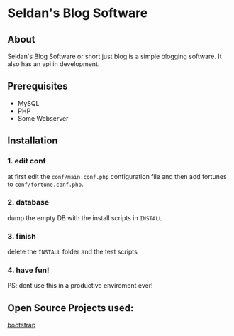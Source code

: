 Seldan's Blog Software
======================

## About ##

Seldan's Blog Software or short just blog is a simple blogging software.
It also has an api in development.

## Prerequisites ##

 - MySQL
 - PHP
 - Some Webserver

## Installation ##

### 1. edit conf ###
at first edit the `conf/main.conf.php` configuration file and then add fortunes to `conf/fortune.conf.php`.

### 2. database ###
dump the empty DB with the install scripts in `INSTALL`

### 3. finish ###
delete the `INSTALL` folder and the test scripts

### 4. have fun! ###

PS: dont use this in a productive enviroment ever!

## Open Source Projects used: ##

[bootstrap](http://twitter.github.com/bootstrap/)
